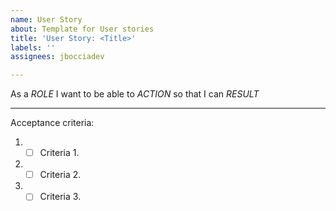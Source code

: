 ```yaml
---
name: User Story
about: Template for User stories
title: 'User Story: <Title>'
labels: ''
assignees: jbocciadev

---
```


As a *ROLE* I want to be able to *ACTION* so that I can *RESULT*

-------------------------------------------------------------------------------

Acceptance criteria:
1. - [ ] Criteria 1.
2. - [ ] Criteria 2.
3. - [ ] Criteria 3.
